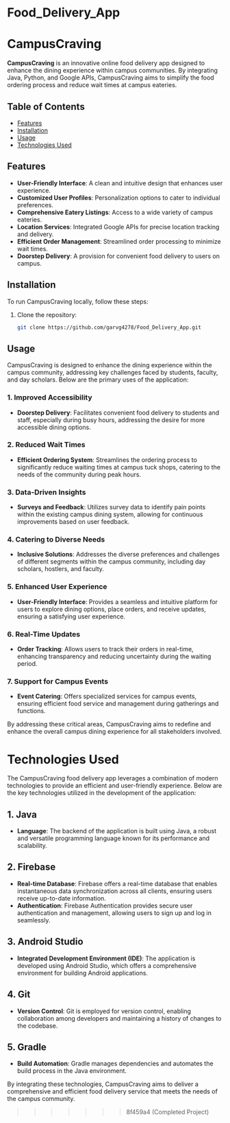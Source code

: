 # Food_Delivery_App

# CampusCraving

**CampusCraving** is an innovative online food delivery app designed to enhance the dining experience within campus communities. By integrating Java, Python, and Google APIs, CampusCraving aims to simplify the food ordering process and reduce wait times at campus eateries.

## Table of Contents
- [Features](#features)
- [Installation](#installation)
- [Usage](#usage)
- [Technologies Used](#technologies-used)

## Features
- **User-Friendly Interface**: A clean and intuitive design that enhances user experience.
- **Customized User Profiles**: Personalization options to cater to individual preferences.
- **Comprehensive Eatery Listings**: Access to a wide variety of campus eateries.
- **Location Services**: Integrated Google APIs for precise location tracking and delivery.
- **Efficient Order Management**: Streamlined order processing to minimize wait times.
- **Doorstep Delivery**: A provision for convenient food delivery to users on campus.

## Installation
To run CampusCraving locally, follow these steps:

1. Clone the repository:
   ```bash
   git clone https://github.com/garvg4278/Food_Delivery_App.git


## Usage

CampusCraving is designed to enhance the dining experience within the campus community, addressing key challenges faced by students, faculty, and day scholars. Below are the primary uses of the application:

### 1. Improved Accessibility
- **Doorstep Delivery**: Facilitates convenient food delivery to students and staff, especially during busy hours, addressing the desire for more accessible dining options.

### 2. Reduced Wait Times
- **Efficient Ordering System**: Streamlines the ordering process to significantly reduce waiting times at campus tuck shops, catering to the needs of the community during peak hours.

### 3. Data-Driven Insights
- **Surveys and Feedback**: Utilizes survey data to identify pain points within the existing campus dining system, allowing for continuous improvements based on user feedback.

### 4. Catering to Diverse Needs
- **Inclusive Solutions**: Addresses the diverse preferences and challenges of different segments within the campus community, including day scholars, hostlers, and faculty.

### 5. Enhanced User Experience
- **User-Friendly Interface**: Provides a seamless and intuitive platform for users to explore dining options, place orders, and receive updates, ensuring a satisfying user experience.

### 6. Real-Time Updates
- **Order Tracking**: Allows users to track their orders in real-time, enhancing transparency and reducing uncertainty during the waiting period.

### 7. Support for Campus Events
- **Event Catering**: Offers specialized services for campus events, ensuring efficient food service and management during gatherings and functions.

By addressing these critical areas, CampusCraving aims to redefine and enhance the overall campus dining experience for all stakeholders involved.

# Technologies Used

The CampusCraving food delivery app leverages a combination of modern technologies to provide an efficient and user-friendly experience. Below are the key technologies utilized in the development of the application:

## 1. Java
- **Language**: The backend of the application is built using Java, a robust and versatile programming language known for its performance and scalability.

## 2. Firebase
- **Real-time Database**: Firebase offers a real-time database that enables instantaneous data synchronization across all clients, ensuring users receive up-to-date information.
- **Authentication**: Firebase Authentication provides secure user authentication and management, allowing users to sign up and log in seamlessly.

## 3. Android Studio
- **Integrated Development Environment (IDE)**: The application is developed using Android Studio, which offers a comprehensive environment for building Android applications.

## 4. Git
- **Version Control**: Git is employed for version control, enabling collaboration among developers and maintaining a history of changes to the codebase.

## 5. Gradle
- **Build Automation**: Gradle manages dependencies and automates the build process in the Java environment.

By integrating these technologies, CampusCraving aims to deliver a comprehensive and efficient food delivery service that meets the needs of the campus community.
>>>>>>> 8f459a4 (Completed Project)
